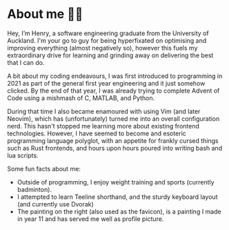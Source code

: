 # About me 👨‍💻

Hey, I’m Henry, a software engineering graduate from the University of Auckland. I'm your go to guy for being
hyperfixated on optimising and improving everything (almost negatively so), however this fuels my extraordinary drive
for learning and grinding away on delivering the best that I can do.

A bit about my coding endeavours, I was first introduced to programming in 2021 as part of the general first year engineering and it just somehow clicked. By the end of that year, I was already trying to complete Advent of Code using a mishmash of C, MATLAB, and Python.

During that time I also became enamoured with using Vim (and later Neovim), which has (unfortunately) turned me into an overall configuration nerd. This hasn't stopped me learning more about existing frontend technologies. However, I have seemed to become and esoteric programming language polyglot, with an appetite for frankly cursed things such as Rust frontends, and hours upon hours poured into writing bash and lua scripts.

Some fun facts about me:

- Outside of programming, I enjoy weight training and sports (currently badminton).
- I attempted to learn Teeline shorthand, and the sturdy keyboard layout (and currently use Dvorak)
- The painting on the right (also used as the favicon), is a painting I made in year 11 and has served me well as
  profile picture.
